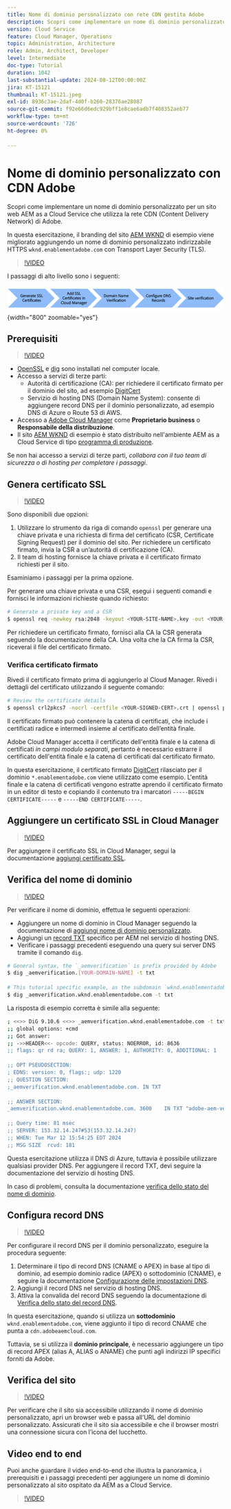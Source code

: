 ```yaml
---
title: Nome di dominio personalizzato con rete CDN gestita Adobe
description: Scopri come implementare un nome di dominio personalizzato nel sito web di AEM as a Cloud Service che utilizza un Adobe di CDN gestito.
version: Cloud Service
feature: Cloud Manager, Operations
topic: Administration, Architecture
role: Admin, Architect, Developer
level: Intermediate
doc-type: Tutorial
duration: 1042
last-substantial-update: 2024-08-12T00:00:00Z
jira: KT-15121
thumbnail: KT-15121.jpeg
exl-id: 8936c3ae-2daf-4d0f-b260-28376ae28087
source-git-commit: f92e66d6edc929bff1e8cae6adb7f408352aeb77
workflow-type: tm+mt
source-wordcount: '726'
ht-degree: 0%

---
```


# Nome di dominio personalizzato con CDN Adobe

Scopri come implementare un nome di dominio personalizzato per un sito web AEM as a Cloud Service che utilizza la rete CDN (Content Delivery Network) di Adobe.

In questa esercitazione, il branding del sito [AEM WKND](https://github.com/adobe/aem-guides-wknd) di esempio viene migliorato aggiungendo un nome di dominio personalizzato indirizzabile HTTPS `wknd.enablementadobe.com` con Transport Layer Security (TLS).

>[!VIDEO](https://video.tv.adobe.com/v/3427903?quality=12&learn=on)

I passaggi di alto livello sono i seguenti:

![Nome dominio personalizzato con CDN Adobe](./assets/add-custom-domain-name-with-Adobe-CDN.png){width="800" zoomable="yes"}

## Prerequisiti

>[!VIDEO](https://video.tv.adobe.com/v/3427909?quality=12&learn=on)

- [OpenSSL](https://www.openssl.org/) e [dig](https://www.isc.org/blogs/dns-checker/) sono installati nel computer locale.
- Accesso a servizi di terze parti:
   - Autorità di certificazione (CA): per richiedere il certificato firmato per il dominio del sito, ad esempio [DigitCert](https://www.digicert.com/)
   - Servizio di hosting DNS (Domain Name System): consente di aggiungere record DNS per il dominio personalizzato, ad esempio DNS di Azure o Route 53 di AWS.
- Accesso a [Adobe Cloud Manager](https://my.cloudmanager.adobe.com/) come **Proprietario business** o **Responsabile della distribuzione**.
- Il sito [AEM WKND](https://github.com/adobe/aem-guides-wknd) di esempio è stato distribuito nell&#39;ambiente AEM as a Cloud Service di tipo [programma di produzione](https://experienceleague.adobe.com/en/docs/experience-manager-cloud-service/content/implementing/using-cloud-manager/programs/introduction-production-programs).

Se non hai accesso a servizi di terze parti, _collabora con il tuo team di sicurezza o di hosting per completare i passaggi_.

## Genera certificato SSL

>[!VIDEO](https://video.tv.adobe.com/v/3427908?quality=12&learn=on)

Sono disponibili due opzioni:

1. Utilizzare lo strumento da riga di comando `openssl` per generare una chiave privata e una richiesta di firma del certificato (CSR, Certificate Signing Request) per il dominio del sito. Per richiedere un certificato firmato, invia la CSR a un’autorità di certificazione (CA).
1. Il team di hosting fornisce la chiave privata e il certificato firmato richiesti per il sito.

Esaminiamo i passaggi per la prima opzione.

Per generare una chiave privata e una CSR, esegui i seguenti comandi e fornisci le informazioni richieste quando richiesto:

```bash
# Generate a private key and a CSR
$ openssl req -newkey rsa:2048 -keyout <YOUR-SITE-NAME>.key -out <YOUR-SITE-NAME>.csr -nodes
```

Per richiedere un certificato firmato, fornisci alla CA la CSR generata seguendo la documentazione della CA. Una volta che la CA firma la CSR, riceverai il file del certificato firmato.

### Verifica certificato firmato

Rivedi il certificato firmato prima di aggiungerlo al Cloud Manager. Rivedi i dettagli del certificato utilizzando il seguente comando:

```bash
# Review the certificate details
$ openssl crl2pkcs7 -nocrl -certfile <YOUR-SIGNED-CERT>.crt | openssl pkcs7 -print_certs -noout
```

Il certificato firmato può contenere la catena di certificati, che include i certificati radice e intermedi insieme al certificato dell’entità finale.

Adobe Cloud Manager accetta il certificato dell&#39;entità finale e la catena di certificati _in campi modulo separati_, pertanto è necessario estrarre il certificato dell&#39;entità finale e la catena di certificati dal certificato firmato.

In questa esercitazione, il certificato firmato [DigitCert](https://www.digicert.com/) rilasciato per il dominio `*.enablementadobe.com` viene utilizzato come esempio. L&#39;entità finale e la catena di certificati vengono estratte aprendo il certificato firmato in un editor di testo e copiando il contenuto tra i marcatori `-----BEGIN CERTIFICATE-----` e `-----END CERTIFICATE-----`.

## Aggiungere un certificato SSL in Cloud Manager

>[!VIDEO](https://video.tv.adobe.com/v/3427906?quality=12&learn=on)

Per aggiungere il certificato SSL in Cloud Manager, segui la documentazione [aggiungi certificato SSL](https://experienceleague.adobe.com/en/docs/experience-manager-cloud-service/content/implementing/using-cloud-manager/manage-ssl-certificates/add-ssl-certificate).

## Verifica del nome di dominio

>[!VIDEO](https://video.tv.adobe.com/v/3427905?quality=12&learn=on)

Per verificare il nome di dominio, effettua le seguenti operazioni:

- Aggiungere un nome di dominio in Cloud Manager seguendo la documentazione di [aggiungi nome di dominio personalizzato](https://experienceleague.adobe.com/it/docs/experience-manager-cloud-service/content/implementing/using-cloud-manager/custom-domain-names/add-custom-domain-name).
- Aggiungi un [record TXT](https://experienceleague.adobe.com/en/docs/experience-manager-cloud-service/content/implementing/using-cloud-manager/custom-domain-names/add-text-record) specifico per AEM nel servizio di hosting DNS.
- Verificare i passaggi precedenti eseguendo una query sui server DNS tramite il comando `dig`.

```bash
# General syntax, the `_aemverification` is prefix provided by Adobe
$ dig _aemverification.[YOUR-DOMAIN-NAME] -t txt

# This tutorial specific example, as the subdomain `wknd.enablementadobe.com` is used
$ dig _aemverification.wknd.enablementadobe.com -t txt
```

La risposta di esempio corretta è simile alla seguente:

```bash
; <<>> DiG 9.10.6 <<>> _aemverification.wknd.enablementadobe.com -t txt
;; global options: +cmd
;; Got answer:
;; ->>HEADER<<- opcode: QUERY, status: NOERROR, id: 8636
;; flags: qr rd ra; QUERY: 1, ANSWER: 1, AUTHORITY: 0, ADDITIONAL: 1

;; OPT PSEUDOSECTION:
; EDNS: version: 0, flags:; udp: 1220
;; QUESTION SECTION:
;_aemverification.wknd.enablementadobe.com. IN TXT

;; ANSWER SECTION:
_aemverification.wknd.enablementadobe.com. 3600    IN TXT "adobe-aem-verification=wknd.enablementadobe.com/105881/991000/bef0e843-9280-4385-9984-357ed9a4217b"

;; Query time: 81 msec
;; SERVER: 153.32.14.247#53(153.32.14.247)
;; WHEN: Tue Mar 12 15:54:25 EDT 2024
;; MSG SIZE  rcvd: 181
```

Questa esercitazione utilizza il DNS di Azure, tuttavia è possibile utilizzare qualsiasi provider DNS. Per aggiungere il record TXT, devi seguire la documentazione del servizio di hosting DNS.

In caso di problemi, consulta la documentazione [verifica dello stato del nome di dominio](https://experienceleague.adobe.com/en/docs/experience-manager-cloud-service/content/implementing/using-cloud-manager/custom-domain-names/check-domain-name-status).

## Configura record DNS

>[!VIDEO](https://video.tv.adobe.com/v/3427907?quality=12&learn=on)

Per configurare il record DNS per il dominio personalizzato, eseguire la procedura seguente:

1. Determinare il tipo di record DNS (CNAME o APEX) in base al tipo di dominio, ad esempio dominio radice (APEX) o sottodominio (CNAME), e seguire la documentazione [Configurazione delle impostazioni DNS](https://experienceleague.adobe.com/en/docs/experience-manager-cloud-service/content/implementing/using-cloud-manager/custom-domain-names/configure-dns-settings).
1. Aggiungi il record DNS nel servizio di hosting DNS.
1. Attiva la convalida del record DNS seguendo la documentazione di [Verifica dello stato del record DNS](https://experienceleague.adobe.com/en/docs/experience-manager-cloud-service/content/implementing/using-cloud-manager/custom-domain-names/check-dns-record-status).

In questa esercitazione, quando si utilizza un **sottodominio** `wknd.enablementadobe.com`, viene aggiunto il tipo di record CNAME che punta a `cdn.adobeaemcloud.com`.

Tuttavia, se si utilizza il **dominio principale**, è necessario aggiungere un tipo di record APEX (alias A, ALIAS o ANAME) che punti agli indirizzi IP specifici forniti da Adobe.

## Verifica del sito

>[!VIDEO](https://video.tv.adobe.com/v/3427904?quality=12&learn=on)

Per verificare che il sito sia accessibile utilizzando il nome di dominio personalizzato, apri un browser web e passa all’URL del dominio personalizzato. Assicurati che il sito sia accessibile e che il browser mostri una connessione sicura con l’icona del lucchetto.

## Video end to end

Puoi anche guardare il video end-to-end che illustra la panoramica, i prerequisiti e i passaggi precedenti per aggiungere un nome di dominio personalizzato al sito ospitato da AEM as a Cloud Service.

>[!VIDEO](https://video.tv.adobe.com/v/3427817?quality=12&learn=on)
